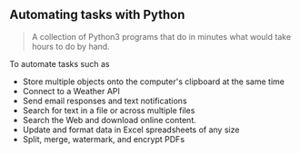 ## Automating tasks with Python

> A collection of Python3 programs that do in minutes what would take hours to do by hand.

To automate tasks such as

* Store multiple objects onto the computer's clipboard at the same time
* Connect to a Weather API 
* Send email responses and text notifications
* Search for text in a file or across multiple files
* Search the Web and download online content.
* Update and format data in Excel spreadsheets of any size
* Split, merge, watermark, and encrypt PDFs
